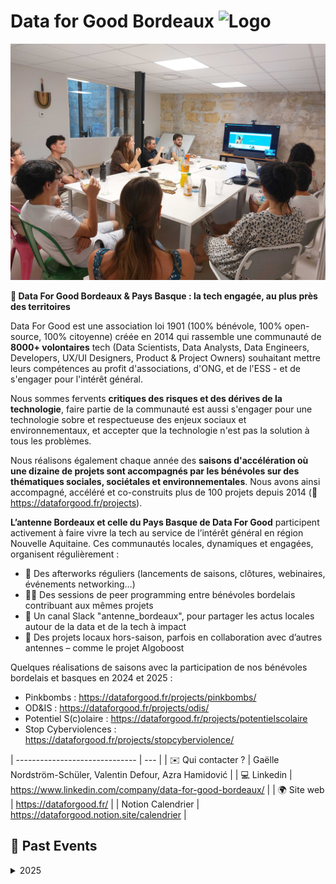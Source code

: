 # Data for Good Bordeaux ![Logo](./logo-dataforgood-bordeaux.jpeg ':size=100')
![Photo évènement D4G Bdx](./dataforgoodbdx_accueil.jpg)

**📍 Data For Good Bordeaux & Pays Basque : la tech engagée, au plus près des territoires**

Data For Good est une association loi 1901 (100% bénévole, 100% open-source, 100% citoyenne) créée en 2014 qui rassemble une communauté de **8000+ volontaires** tech (Data Scientists, Data Analysts, Data Engineers, Developers, UX/UI Designers, Product & Project Owners) souhaitant mettre leurs compétences au profit d'associations, d'ONG, et de l'ESS - et de s'engager pour l'intérêt général.

Nous sommes fervents **critiques des risques et des dérives de la technologie**, faire partie de la communauté est aussi s'engager pour une technologie sobre et respectueuse des enjeux sociaux et environnementaux, et accepter que la technologie n'est pas la solution à tous les problèmes.

Nous réalisons également chaque année des **saisons d'accélération où une dizaine de projets sont accompagnés par les bénévoles sur des thématiques sociales, sociétales et environnementales**. Nous avons ainsi accompagné, accéléré et co-construits plus de 100 projets depuis 2014 (🔗 https://dataforgood.fr/projects).


**L’antenne Bordeaux et celle du Pays Basque de Data For Good** participent activement à faire vivre la tech au service de l’intérêt général en région Nouvelle Aquitaine. Ces communautés locales, dynamiques et engagées, organisent régulièrement :
- 🎉 Des afterworks réguliers (lancements de saisons, clôtures, webinaires, événements networking…)
- 🧑‍💻 Des sessions de peer programming entre bénévoles bordelais contribuant aux mêmes projets
- 💬 Un canal Slack "antenne_bordeaux", pour partager les actus locales autour de la data et de la tech à impact
- 🤝 Des projets locaux hors-saison, parfois en collaboration avec d’autres antennes – comme le projet Algoboost


Quelques réalisations de saisons avec la participation de nos bénévoles bordelais et basques en 2024 et 2025 :
- Pinkbombs : https://dataforgood.fr/projects/pinkbombs/
- OD&IS : https://dataforgood.fr/projects/odis/
- Potentiel S(c)olaire : https://dataforgood.fr/projects/potentielscolaire
- Stop Cyberviolences : https://dataforgood.fr/projects/stopcyberviolence/

| ------------------------------ | --- |
| ✉️ Qui contacter ?              | Gaëlle Nordström-Schüler, Valentin Defour, Azra Hamidović |
| 💻 Linkedin             | https://www.linkedin.com/company/data-for-good-bordeaux/ |
| 🌍 Site web                    | https://dataforgood.fr/ |
| Notion Calendrier       | https://dataforgood.notion.site/calendrier |

<!-- EVENTS:START -->
## 📆 Past Events

<details>
<summary>2025</summary>

| Date | Event | Location | Link |
|------|--------|----------|------|
| Mercredi 29 octobre 2025 à 19:00 | Soirée 10 ans Data For Good - Data for Good Bordeaux au Node | Aquinum - Le Node 12 Rue des Faussets 33000 Bordeaux | https://www.eventbrite.fr/e/soiree-10-ans-data-for-good-data-for-good-bordeaux-au-node-tickets-1825530042499?aff=oddtdtcreator |
</details>
<!-- EVENTS:END -->
